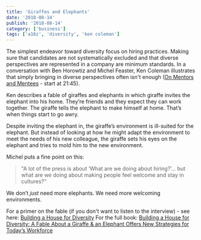 ```yaml
---
title: 'Giraffes and Elephants'
date: '2018-08-14'
publish: '2018-08-14'
category: ['business']
tags: ['a16z', 'diversity', 'ken coleman']
---
```


The simplest endeavor toward diversity focus on hiring practices. Making sure that candidates are not systematically excluded and that diverse perspectives are represented in a company are minimum standards. In a conversation with Ben Horowtiz and Michel Feaster, Ken Coleman illustrates that simply bringing in diverse perspectives often isn't enough ([On Mentors and Mentees](https://overcast.fm/+BlzG33rxM) \- start at 21:45).

Ken describes a fable of giraffes and elephants in which giraffe invites the elephant into his home. They’re friends and they expect they can work together. The giraffe tells the elephant to make himself at home. That’s when things start to go awry.

Despite inviting the elephant in, the giraffe’s environment is ill-suited for the elephant. But instead of looking at how he might adapt the environment to meet the needs of his new colleague, the giraffe sets his eyes on the elephant and tries to mold him to the new environment.

Michel puts a fine point on this:

> "A lot of the press is about ‘What are we doing about hiring?’… but what are we doing about making people feel welcome and stay in cultures?"

We don’t _just_ need more elephants. We need more welcoming environments.

For a primer on the fable (if you don't want to listen to the interview) - see here: [Building a House for Diversity](https://www.researchgate.net/publication/247886741_Building_a_House_for_Diversity_How_a_Fable_about_a_Giraffe_and_an_Elephant_Offers_New_Strategies_for_Today's_Workforce)
For the full book: [Building a House for Diversity: A Fable About a Giraffe & an Elephant Offers New Strategies for Today’s Workforce](https://smile.amazon.com/Building-House-Diversity-Strategies-Workforce/dp/0814404634?sa-no-redirect=1)
